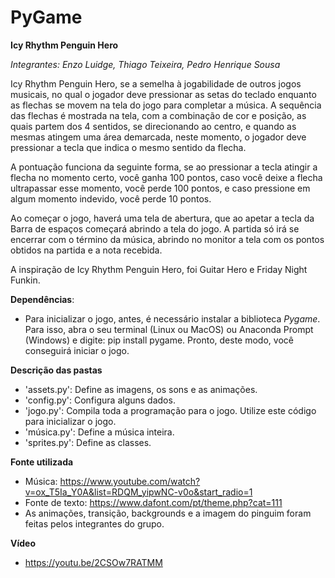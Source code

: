 # PyGame


**Icy Rhythm Penguin Hero**

_Integrantes:  Enzo Luidge, Thiago Teixeira, Pedro Henrique Sousa_

Icy Rhythm Penguin Hero, se a semelha à jogabilidade de outros jogos musicais, no qual o jogador deve pressionar as setas do teclado enquanto as flechas se movem na tela do jogo para completar a música. A sequência das flechas é mostrada na tela, com a combinação de cor e posição, as quais partem dos 4 sentidos, se direcionando ao centro, e quando as mesmas atingem uma área demarcada, neste momento, o jogador deve pressionar a tecla que indica o mesmo sentido da flecha.

A pontuação funciona da seguinte forma, se ao pressionar a tecla atingir a flecha no momento certo, você ganha 100 pontos, caso você deixe a flecha ultrapassar esse momento, você perde 100 pontos, e caso pressione em algum momento indevido, você perde 10 pontos.

Ao começar o jogo, haverá uma tela de abertura, que ao apetar a tecla da Barra de espaços começará abrindo a tela do jogo. A partida só irá se encerrar com o término da música, abrindo no monitor a tela com os pontos obtidos na partida e a nota recebida.


A inspiração de Icy Rhythm Penguin Hero, foi Guitar Hero e Friday Night Funkin.


**Dependências**:
 - Para inicializar o jogo, antes, é necessário instalar a biblioteca _Pygame_. Para isso, abra o seu terminal (Linux ou MacOS) ou Anaconda Prompt (Windows) e digite: pip install pygame. Pronto, deste modo, você conseguirá iniciar o jogo.

**Descrição das pastas**
 - 'assets.py': Define as imagens, os sons e as animações.
 - 'config.py': Configura alguns dados.
 - 'jogo.py': Compila toda a programação para o jogo. Utilize este código para inicializar o jogo.
 - 'música.py': Define a música inteira.
 - 'sprites.py': Define as classes.

**Fonte utilizada**
 - Música: https://www.youtube.com/watch?v=ox_T5Ia_Y0A&list=RDQM_yipwNC-v0o&start_radio=1
 - Fonte de texto: https://www.dafont.com/pt/theme.php?cat=111
 - As animações, transição, backgrounds e a imagem do pinguim foram feitas pelos integrantes do grupo.

**Vídeo**
 - https://youtu.be/2CSOw7RATMM
 